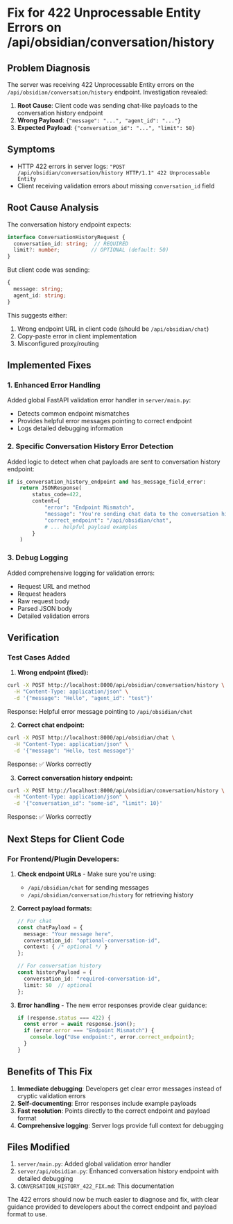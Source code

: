 # Fix for 422 Unprocessable Entity Errors on /api/obsidian/conversation/history

## Problem Diagnosis

The server was receiving 422 Unprocessable Entity errors on the `/api/obsidian/conversation/history` endpoint. Investigation revealed:

1. **Root Cause**: Client code was sending chat-like payloads to the conversation history endpoint
2. **Wrong Payload**: `{"message": "...", "agent_id": "..."}` 
3. **Expected Payload**: `{"conversation_id": "...", "limit": 50}`

## Symptoms
- HTTP 422 errors in server logs: `"POST /api/obsidian/conversation/history HTTP/1.1" 422 Unprocessable Entity`
- Client receiving validation errors about missing `conversation_id` field

## Root Cause Analysis

The conversation history endpoint expects:
```typescript
interface ConversationHistoryRequest {
  conversation_id: string;  // REQUIRED
  limit?: number;          // OPTIONAL (default: 50)
}
```

But client code was sending:
```typescript
{
  message: string;
  agent_id: string;
}
```

This suggests either:
1. Wrong endpoint URL in client code (should be `/api/obsidian/chat`)
2. Copy-paste error in client implementation
3. Misconfigured proxy/routing

## Implemented Fixes

### 1. Enhanced Error Handling
Added global FastAPI validation error handler in `server/main.py`:
- Detects common endpoint mismatches
- Provides helpful error messages pointing to correct endpoint
- Logs detailed debugging information

### 2. Specific Conversation History Error Detection
Added logic to detect when chat payloads are sent to conversation history endpoint:
```python
if is_conversation_history_endpoint and has_message_field_error:
    return JSONResponse(
        status_code=422,
        content={
            "error": "Endpoint Mismatch",
            "message": "You're sending chat data to the conversation history endpoint. Use /api/obsidian/chat instead.",
            "correct_endpoint": "/api/obsidian/chat",
            # ... helpful payload examples
        }
    )
```

### 3. Debug Logging
Added comprehensive logging for validation errors:
- Request URL and method
- Request headers
- Raw request body
- Parsed JSON body
- Detailed validation errors

## Verification

### Test Cases Added

1. **Wrong endpoint (fixed):**
```bash
curl -X POST http://localhost:8000/api/obsidian/conversation/history \
  -H "Content-Type: application/json" \
  -d '{"message": "Hello", "agent_id": "test"}'
```
Response: Helpful error message pointing to `/api/obsidian/chat`

2. **Correct chat endpoint:**
```bash
curl -X POST http://localhost:8000/api/obsidian/chat \
  -H "Content-Type: application/json" \
  -d '{"message": "Hello, test message"}'
```
Response: ✅ Works correctly

3. **Correct conversation history endpoint:**
```bash
curl -X POST http://localhost:8000/api/obsidian/conversation/history \
  -H "Content-Type: application/json" \
  -d '{"conversation_id": "some-id", "limit": 10}'
```
Response: ✅ Works correctly

## Next Steps for Client Code

### For Frontend/Plugin Developers:

1. **Check endpoint URLs** - Make sure you're using:
   - `/api/obsidian/chat` for sending messages
   - `/api/obsidian/conversation/history` for retrieving history

2. **Correct payload formats:**
   ```typescript
   // For chat
   const chatPayload = {
     message: "Your message here",
     conversation_id: "optional-conversation-id",
     context: { /* optional */ }
   };
   
   // For conversation history
   const historyPayload = {
     conversation_id: "required-conversation-id",
     limit: 50  // optional
   };
   ```

3. **Error handling** - The new error responses provide clear guidance:
   ```typescript
   if (response.status === 422) {
     const error = await response.json();
     if (error.error === "Endpoint Mismatch") {
       console.log("Use endpoint:", error.correct_endpoint);
     }
   }
   ```

## Benefits of This Fix

1. **Immediate debugging**: Developers get clear error messages instead of cryptic validation errors
2. **Self-documenting**: Error responses include example payloads
3. **Fast resolution**: Points directly to the correct endpoint and payload format
4. **Comprehensive logging**: Server logs provide full context for debugging

## Files Modified

1. `server/main.py`: Added global validation error handler
2. `server/api/obsidian.py`: Enhanced conversation history endpoint with detailed debugging
3. `CONVERSATION_HISTORY_422_FIX.md`: This documentation

The 422 errors should now be much easier to diagnose and fix, with clear guidance provided to developers about the correct endpoint and payload format to use.

